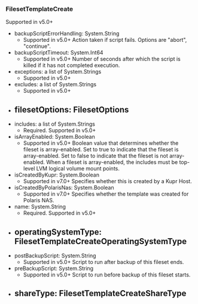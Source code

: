 ### FilesetTemplateCreate
Supported in v5.0+

- backupScriptErrorHandling: System.String
  - Supported in v5.0+
  Action taken if script fails. Options are "abort", "continue".
- backupScriptTimeout: System.Int64
  - Supported in v5.0+
  Number of seconds after which the script is killed if it has not completed execution.
- exceptions: a list of System.Strings
  - Supported in v5.0+
- excludes: a list of System.Strings
  - Supported in v5.0+
- filesetOptions: FilesetOptions
  - 
- includes: a list of System.Strings
  - Required. Supported in v5.0+
- isArrayEnabled: System.Boolean
  - Supported in v5.0+
  Boolean value that determines whether the fileset is array-enabled. Set to true to indicate that the fileset is array-enabled. Set to false to indicate that the fileset is not array-enabled. When a fileset is array-enabled, the includes must be top-level LVM logical volume mount points.
- isCreatedByKupr: System.Boolean
  - Supported in v7.0+
  Specifies whether this is created by a Kupr Host.
- isCreatedByPolarisNas: System.Boolean
  - Supported in v7.0+
  Specifies whether the template was created for Polaris NAS.
- name: System.String
  - Required. Supported in v5.0+
- operatingSystemType: FilesetTemplateCreateOperatingSystemType
  - 
- postBackupScript: System.String
  - Supported in v5.0+
  Script to run after backup of this fileset ends.
- preBackupScript: System.String
  - Supported in v5.0+
  Script to run before backup of this fileset starts.
- shareType: FilesetTemplateCreateShareType
  - 
